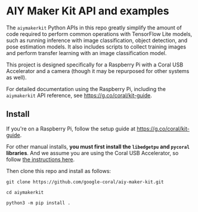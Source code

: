 # AIY Maker Kit API and examples

The `aiymakerkit` Python APIs in this repo greatly simplify the amount of code
required to perform common operations with TensorFlow Lite models, such as
running inference with image classification, object detection, and pose
estimation models. It also includes scripts to collect training
images and perform transfer learning with an image classification model.

This project is designed specifically for a Raspberry Pi with a Coral USB
Accelerator and a camera (though it may be repurposed for other systems as
well).

For detailed documentation using the Raspberry Pi, including the `aiymakerkit`
API reference, see https://g.co/coral/kit-guide.

## Install

If you're on a Raspberry Pi, follow the setup guide at
https://g.co/coral/kit-guide.

For other manual installs, **you must first install the `libedgetpu` and 
`pycoral` libraries**. And we assume you are using the Coral USB Accelerator,
so follow [the instructions here](https://coral.ai/docs/accelerator/get-started/).

Then clone this repo and install as follows:

```
git clone https://github.com/google-coral/aiy-maker-kit.git

cd aiymakerkit

python3 -m pip install .
```
